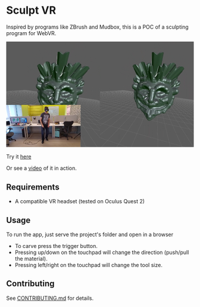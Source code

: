 # Sculpt VR

Inspired by programs like ZBrush and Mudbox, this is a POC of a sculpting program for WebVR.

<img src="./images/sculptvr.png">

Try it [here](https://elifer5000.github.io/sculpt-vr/dist/index.html)

Or see a [video](https://youtu.be/8FRDyrMgb6Y) of it in action.

## Requirements
* A compatible VR headset (tested on Oculus Quest 2)

## Usage

To run the app, just serve the project's folder and open in a browser

* To carve press the trigger button.
* Pressing up/down on the touchpad will change the direction (push/pull the material).
* Pressing left/right on the touchpad will change the tool size.

## Contributing

See [CONTRIBUTING.md](CONTRIBUTING.md) for details.
